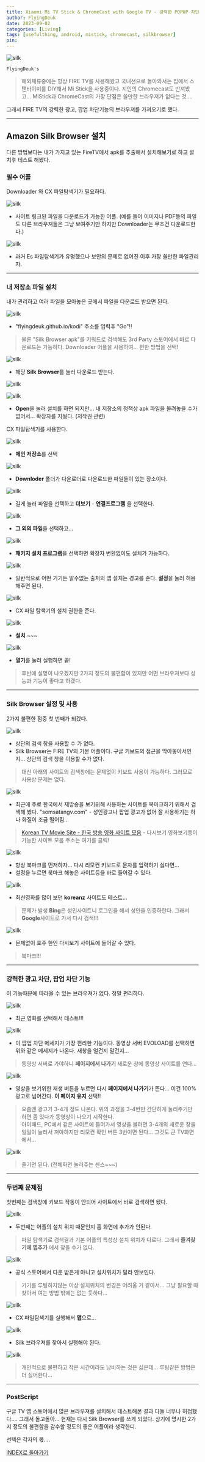 ```yaml
---
title: Xiaomi Mi TV Stick & ChromeCast with Google TV - 강력한 POPUP 차단 Silk Browser 설치 및 사용법 (Feat. Downloader, CX 파일탐색기) <2023.9.2 Updated>
author: FlyingDeuk
date: 2023-09-02 
categories: [Living]
tags: [usefulthing, android, mistick, chromecast, silkbrowser]
pin:
---
```


![silk](/img/living/mistick/silk.jpg)


`FlyingDeuk's`
> 해외체류중에는 항상 FIRE TV를 사용해왔고 국내선으로 돌아와서는 집에서 스탠바이미를 DIY해서 Mi Stick을 사용중이다. 지인의 Chromecast도 만져봤고... MiStick과 ChromeCast의 가장 단점은 쓸만한 브라우져가 없다는 것.... 

그래서 FIRE TV의 강력한 광고, 팝업 차단기능의 브라우져를 가져오기로 했다. 


-----------

## Amazon Silk Browser 설치
다른 방법보다는 내가 가지고 있는 FireTV에서 apk를 추출해서 설치해보기로 하고 설치후 테스트 해봤다. 

### 필수 어플
Downloader 와 CX 파일탐색기가 필요하다. 

![silk](/img/living/mistick/silk1.jpg)
- 사이트 링크된 파일을 다운로드가 가능한 어플. (예를 들어 이미지나 PDF등의 파일도 다른 브라우져들은 그냥 보여주기만 하지만 Downloader는 무조건 다운로드한다.)

![silk](/img/living/mistick/silk2.jpg)
- 과거 Es 파일탐색기가 유명했으나 보안의 문제로 없어진 이후 가장 쓸만한 파일관리자. 

-----------

### 내 저장소 파일 설치
내가 관리하고 여러 파일을 모아놓은 곳에서 파일을 다운로드 받으면 된다.

![silk](/img/living/mistick/silk3.jpg)
- "flyingdeuk.github.io/kodi" 주소를 입력후 "Go"!!

> 물론 "Silk Browser apk"를 키워드로 검색해도 3rd Party 스토어에서 바로 다운로드는 가능하다. Downloader 어플을 사용하여... 편한 방법을 선택!

![silk](/img/living/mistick/silk4.jpg)
- 해당 **Silk Browser**를 눌러 다운로드 받는다. 

![silk](/img/living/mistick/silk5.jpg)

![silk](/img/living/mistick/silk6.jpg)
- **Open**을 눌러 설치를 하면 되지만... 내 저장소의 정책상 apk 파일을 올려놓을 수가 없어서... 확장자를 지웠다. (저작권 관련)


CX 파일탐색기를 사용한다. 

![silk](/img/living/mistick/silk7.jpg)
- **메인 저장소**를 선택

![silk](/img/living/mistick/silk8.jpg)
- **Downloder** 폴더가 다운로더로 다운로드한 파일들이 있는 장소이다. 

![silk](/img/living/mistick/silk9.jpg)
- 길게 눌러 파일을 선택하고 **더보기** - **연결프로그램** 을 선택한다. 

![silk](/img/living/mistick/silk10.jpg)
- **그 외의 파일**을 선택하고...

![silk](/img/living/mistick/silk11.jpg)
- **패키지 설치 프로그램**을 선택하면 확장자 변환없이도 설치가 가능하다. 

![silk](/img/living/mistick/silk12.jpg)
- 일반적으로 어떤 기기든 알수없는 출처의 앱 설치는 경고를 준다. **설정**을 눌러 허용해주면 된다. 

![silk](/img/living/mistick/silk13.jpg)
- CX 파일 탐색기의 설치 권한을 준다. 

![silk](/img/living/mistick/silk14.jpg)
- **설치** ~~~

![silk](/img/living/mistick/silk15.jpg)
- **열기**를 눌러 실행하면 끝!

> 후반에 설명이 나오겠지만 2가지 정도의 불편함이 있지만 어떤 브라우져보다 성능과 기능이 좋다고 하겠다. 

----------

### Silk Browser 설정 및 사용
2가지 불편한 점중 첫 번째가 되겠다.

![silk](/img/living/mistick/silk16.jpg)
- 상단의 검색 창을 사용할 수 가 없다. 
- Silk Browser는 FIRE TV의 기본 어플이다. 구글 키보드의 접근을 막아놓아서인지... 상단의 검색 창을 이용할 수가 없다. 

> 대신 아래의 사이트의 검색창에는 문제없이 키보드 사용이 가능하다. 그러므로 사용상 문제는 없다. 

![silk](/img/living/mistick/silk17.jpg)
- 최근에 주로 한국에서 재방송을 보기위해 사용하는 사이트를 북마크하기 위해서 검색해 봤다. "somsatangv.com" - 성인광고나 팝업 광고가 없어 잘 사용하기는 하나 화질이 조금 떨어짐...

> [Korean TV Movie Site - 한국 방송 영화 사이트 모음](/posts/KoreanTVSites/) - 다시보기 영화보기등이 가능한 사이트 모음 주소는 여기를 클릭!

![silk](/img/living/mistick/silk18.jpg)
- 항상 북마크를 먼저하자... 다시 리모컨 키보드로 문자를 입력하기 싫다면...
- 설정을 누르면 북마크 해놓은 사이트등을 바로 들어갈 수 있다. 



![silk](/img/living/mistick/silk20.jpg)
- 최신영화를 많이 보던 **koreanz** 사이트도 테스트...

> 문제가 발생 **Bing**은 성인사이트니 로그인을 해서 성인을 인증하란다. 그래서 **Google**사이트로 가서 다시 검색!!!



![silk](/img/living/mistick/silk23.jpg)
- 문제없이 호주 한인 다시보기 사이트에 들어갈 수 있다. 

> 북마크!!!

----------

### 강력한 광고 차단, 팝업 차단 기능
이 기능때문에 따라올 수 있는 브라우져가 없다. 정말 편리하다. 

![silk](/img/living/mistick/silk24.jpg)
- 최근 영화를 선택해서 테스트!!!

![silk](/img/living/mistick/silk25.jpg)
- 이 팝업 차단 메세지가 가장 편리한 기능이다. 동영상 서버 EVOLOAD를 선택하면 위와 같은 메세지가 나온다. 새창을 얼건지 말건지...

> 동영상 서버로 가야하니 **페이지에서 나가기** 새로운 창에 동영상 사이트를 연다...

![silk](/img/living/mistick/silk26.jpg)
- 영상을 보기위한 재생 버튼을 누르면 다시 **페이지에서 나가기**가 뜬다... 이건 100% 광고로 넘어간다. **이 페이지 유지** 선택!!

> 요즘엔 광고가 3-4개 정도 나온다. 위의 과정을 3-4번만 간단하게 눌러주기만 하면 좀 있다가 동영상이 나오기 시작한다. <br>
아이패드, PC에서 같은 사이트에 들어가서 영상을 볼려면 3-4개의 새로운 창을 일일이 눌러서 꺼야하지만 리모컨 확인 버튼 3번이면 된다... 그것도 큰 TV화면에서...

![silk](/img/living/mistick/silk27.jpg)

> 즐기면 된다. (전체화면 눌러주는 센스~~~)

---------

### 두번째 문제점
찻번째는 검색창에 키보드 작동이 안되어 사이트에서 바로 검색하면 됐다. 

![silk](/img/living/mistick/silk28.jpg)
- 두번째는 어플의 설치 위치 때문인지 홈 화면에 추가가 안된다. 

> 파일 탐색기로 검색결과 기본 어플의 특성상 설치 위치가 다르다. 그래서 **즐겨찾기에 앱추가** 에서 찾을 수가 없다. 

![silk](/img/living/mistick/silk32.jpg)
- 공식 스토어에서 다운 받은게 아니고 설치위치가 달라 안보인다. 

> 기기를 루팅하지않는 이상 설치위치의 변경은 어려울 거 같아서... 그냥 필요할 때 찾아서 여는 방법 밖에는 없는 듯하다... 

![silk](/img/living/mistick/silk29.jpg)
- CX 파일탐색기를 실행해서 **앱**으로...

![silk](/img/living/mistick/silk30.jpg)
- Silk 브라우져를 찾아서 실행해야 된다. 

![silk](/img/living/mistick/silk31.jpg)

> 개인적으로 불편하고 작은 시간이라도 낭비하는 것은 싫은데... 루팅같은 방법은 더 싫어한다...

---------

### PostScript
구글 TV 앱 스토어에서 많은 브라우져를 설치해서 테스트해본 결과 다들 너무나 허접했다.... 그래서 돌고돌아... 현재는 다시 Silk Browser를 쓰게 되었다. 상기에 명시한 2가지 정도의 불편함을 감수할 정도의 좋은 어플이라 생각한디. 

선택은 각자의 몫....


[INDEX로 돌아가기](/posts/MiStick/)
